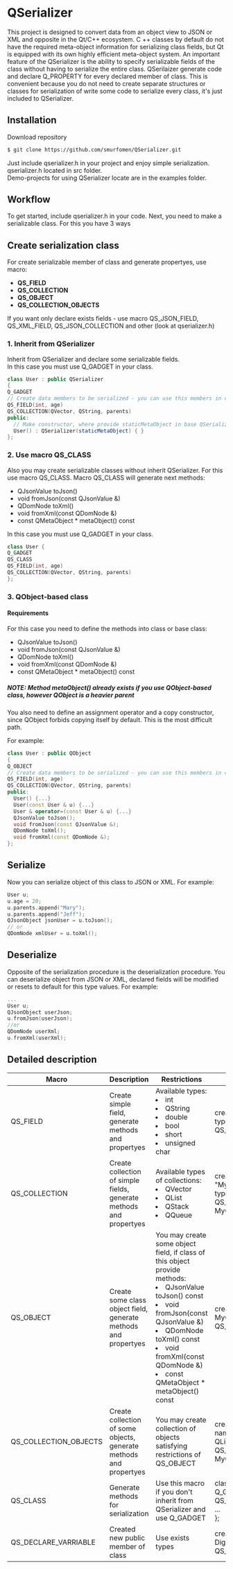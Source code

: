 # QSerializer 
This project is designed to convert data from an object view to JSON or XML and opposite in the Qt/C++ ecosystem. C ++ classes by default do not have the required meta-object information for serializing class fields, but Qt is equipped with its own highly efficient meta-object system.
An important feature of the QSerializer is the ability to specify serializable fields of the class without having to serialize the entire class. QSerilaizer generate code and declare Q_PROPERTY for every declared member of class. This is convenient because you do not need to create separate structures or classes for serialization of write some code to serialize every class, it's just included to QSerializer.

## Installation
Download repository
```bash
$ git clone https://github.com/smurfomen/QSerializer.git
```
Just include qserializer.h in your project and enjoy simple serialization. qserializer.h located in src folder.
</br>Demo-projects for using QSerializer locate are in the examples folder.

## Workflow
To get started, include qserializer.h in your code.
Next, you need to make a serializable class. For this you have 3 ways
## Create serialization class
For create serializable member of class and generate propertyes, use macro:
- __QS_FIELD__
- __QS_COLLECTION__
- __QS_OBJECT__
- __QS_COLLECTION_OBJECTS__

If you want only declare exists fields - use macro QS_JSON_FIELD, QS_XML_FIELD, QS_JSON_COLLECTION and other (look at qserializer.h)
### 1. Inherit from QSerializer
Inherit from QSerializer and declare some serializable fields.</br>
In this case you must use Q_GADGET in your class.
```C++
class User : public QSerializer
{
Q_GADGET
// Create data members to be serialized - you can use this members in code
QS_FIELD(int, age)
QS_COLLECTION(QVector, QString, parents)
public:
  // Make constructor, where provide staticMetaObject in base QSerializer class
  User() : QSerializer(staticMetaObject) { }
};
```
### 2. Use macro QS_CLASS
Also you may create serializable classes without inherit QSerializer. For this use macro QS_CLASS.
Macro QS_CLASS will generate next methods:</br>
 - QJsonValue toJson()
 - void fromJson(const QJsonValue &)
 - QDomNode toXml()
 - void fromXml(const QDomNode &)
 - const QMetaObject * metaObject() const

In this case you must use Q_GADGET in your class.
```C++
class User {
Q_GADGET
QS_CLASS
QS_FIELD(int, age)
QS_COLLECTION(QVector, QString, parents)
};
```


### 3. QObject-based class
#### Requirements
For this case you need to define the methods into class or base class:</br>
 - QJsonValue toJson()
 - void fromJson(const QJsonValue &)
 - QDomNode toXml()
 - void fromXml(const QDomNode &)
 - const QMetaObject * metaObject() const
 
##### NOTE: Method metaObject() already exists if you use QObject-based class, however QObject is a heavier parent

You also need to define an assignment operator and a copy constructor, since QObject forbids copying itself by default. This is the most difficult path.

For example:
```C++
class User : public QObject
{
Q_OBJECT
// Create data members to be serialized - you can use this members in code
QS_FIELD(int, age)
QS_COLLECTION(QVector, QString, parents)
public:
  User() {...}
  User(const User & u) {...}
  User & operator=(const User & u) {...}
  QJsonValue toJson();
  void fromJson(const QJsonValue &);
  QDomNode toXml();
  void fromXml(const QDomNode &);
};
```

## **Serialize**
Now you can serialize object of this class to JSON or XML.
For example:
```C++
User u;
u.age = 20;
u.parents.append("Mary");
u.parents.append("Jeff");
QJsonObject jsonUser = u.toJson();
// or
QDomNode xmlUser = u.toXml();
```

## **Deserialize**
Opposite of the serialization procedure is the deserialization procedure.
You can deserialize object from JSON or XML, declared fields will be modified or resets to default for this type values.
For example:
```C++
...
User u;
QJsonObject userJson;
u.fromJson(userJson);
//or
QDomNode userXml;
u.fromXml(userXml);
```
## Detailed description
| Macro | Description | Restrictions | For example |
|-|-|-|-|
| QS_FIELD | Create simple field, generate methods and propertyes | Available types: <li>int</li> <li>QString</li> <li>double</li> <li>bool</li> <li>short</li> <li>unsigned char</li> | create field named "Digit" of int type</br> QS_FIELD(int, Digit) |
| QS_COLLECTION | Create collection of simple fields, generate methods and propertyes | Available types of collections: <li>QVector</li> <li>QList</li> <li>QStack</li> <li>QQueue</li> | create collection named "MyCollection" of QVector\<int\> type</br> QS_COLLECTION(QVector, int, MyCollection) |
| QS_OBJECT | Create some class object field, generate methods and propertyes | You may create some object field, if class of this object provide methods: <li>QJsonValue toJson() const</li> <li>void fromJson(const QJsonValue &)</li> <li>QDomNode toXml() const</li> <li>void fromXml(const QDomNode &)</li> <li>const QMetaObject * metaObject() const</li> | create some object "MyObject"  of MyClass type</br> QS_OBJECT(MyClass, MyObject) |
| QS_COLLECTION_OBJECTS | Create collection of some objects, generate methods and propertyes | You may create collection of objects satisfying restrictions of QS_OBJECT | create collection of some objects</br> named "MyObjectsCollection" of QList\<MyClass\> type QS_COLLECTION_OBJECTS(QList, MyClass, MyObjectsCollection) |
| QS_CLASS | Generate methods for serialization | Use this macro if you don't inherit from QSerializer and use Q_GADGET | class ClassName { </br>Q_GADGET  </br> QS_CLASS</br>...</br>}; |
| QS_DECLARE_VARRIABLE | Created new public member of class | Use exists types | create public member class [int Digit]</br> QS_DECLARE_VARIABLE(int, Digit) |
